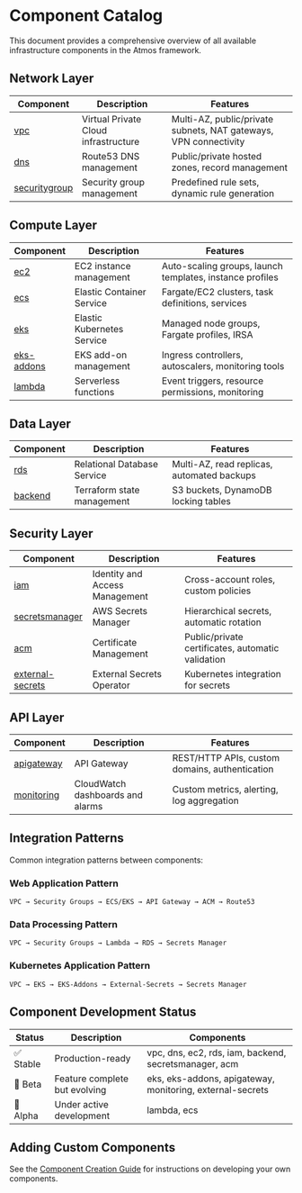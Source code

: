 # Component Catalog

This document provides a comprehensive overview of all available infrastructure components in the Atmos framework.

## Network Layer

| Component | Description | Features |
|-----------|-------------|----------|
| [vpc](../components/terraform/vpc) | Virtual Private Cloud infrastructure | Multi-AZ, public/private subnets, NAT gateways, VPN connectivity |
| [dns](../components/terraform/dns) | Route53 DNS management | Public/private hosted zones, record management |
| [securitygroup](../components/terraform/securitygroup) | Security group management | Predefined rule sets, dynamic rule generation |

## Compute Layer

| Component | Description | Features |
|-----------|-------------|----------|
| [ec2](../components/terraform/ec2) | EC2 instance management | Auto-scaling groups, launch templates, instance profiles |
| [ecs](../components/terraform/ecs) | Elastic Container Service | Fargate/EC2 clusters, task definitions, services |
| [eks](../components/terraform/eks) | Elastic Kubernetes Service | Managed node groups, Fargate profiles, IRSA |
| [eks-addons](../components/terraform/eks-addons) | EKS add-on management | Ingress controllers, autoscalers, monitoring tools |
| [lambda](../components/terraform/lambda) | Serverless functions | Event triggers, resource permissions, monitoring |

## Data Layer

| Component | Description | Features |
|-----------|-------------|----------|
| [rds](../components/terraform/rds) | Relational Database Service | Multi-AZ, read replicas, automated backups |
| [backend](../components/terraform/backend) | Terraform state management | S3 buckets, DynamoDB locking tables |

## Security Layer

| Component | Description | Features |
|-----------|-------------|----------|
| [iam](../components/terraform/iam) | Identity and Access Management | Cross-account roles, custom policies |
| [secretsmanager](../components/terraform/secretsmanager) | AWS Secrets Manager | Hierarchical secrets, automatic rotation |
| [acm](../components/terraform/acm) | Certificate Management | Public/private certificates, automatic validation |
| [external-secrets](../components/terraform/external-secrets) | External Secrets Operator | Kubernetes integration for secrets |

## API Layer

| Component | Description | Features |
|-----------|-------------|----------|
| [apigateway](../components/terraform/apigateway) | API Gateway | REST/HTTP APIs, custom domains, authentication |
| [monitoring](../components/terraform/monitoring) | CloudWatch dashboards and alarms | Custom metrics, alerting, log aggregation |

## Integration Patterns

Common integration patterns between components:

### Web Application Pattern

```
VPC → Security Groups → ECS/EKS → API Gateway → ACM → Route53
```

### Data Processing Pattern

```
VPC → Security Groups → Lambda → RDS → Secrets Manager
```

### Kubernetes Application Pattern

```
VPC → EKS → EKS-Addons → External-Secrets → Secrets Manager
```

## Component Development Status

| Status | Description | Components |
|--------|-------------|------------|
| ✅ Stable | Production-ready | vpc, dns, ec2, rds, iam, backend, secretsmanager, acm |
| 🔄 Beta | Feature complete but evolving | eks, eks-addons, apigateway, monitoring, external-secrets |
| 🚧 Alpha | Under active development | lambda, ecs |

## Adding Custom Components

See the [Component Creation Guide](terraform-component-creation-guide.md) for instructions on developing your own components.